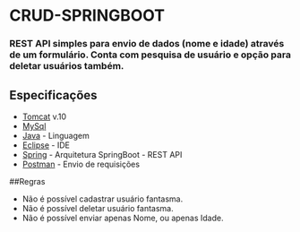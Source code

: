 # CRUD-SPRINGBOOT 

<h3>REST API simples para envio de dados (nome e idade) através de um formulário. Conta com pesquisa de usuário e opção para deletar usuários também. </h3>

## Especificações 

* [Tomcat](http://tomcat.apache.org/) v.10
* [MySql](https://www.mysql.com/)
* [Java](https://www.java.com/) - Linguagem
* [Eclipse](https://eclipseide.org) - IDE
* [Spring](https://spring.io) - Arquitetura SpringBoot - REST API
* [Postman](https://www.postman.com) - Envio de requisições

##Regras
* Não é possível cadastrar usuário fantasma.
* Não é possível deletar usuário fantasma.
* Não é possível enviar apenas Nome, ou apenas Idade.



